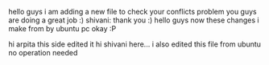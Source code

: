 
hello guys 
i am adding a new file to check your conflicts problem
you guys are doing a great job :)
shivani: thank you :)
hello guys now these changes i make from by ubuntu pc okay :P



hi arpita this side edited it
hi shivani here... i also edited this file from ubuntu
 no operation needed

